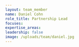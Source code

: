 ```yaml
---
layout: team_member
name: Daniel Cohn
role_title: Partnership Lead
focuses:
expertise_areas:
leadership: false
image: /uploads/team/daniel.jpg
---
```


